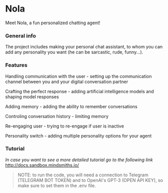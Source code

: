 # Nola

Meet Nola, a fun personalized chatting agent!

### General info

The project includes making your personal chat assistant, to whom you can add any personality you want (he can be sarcastic, rude, funny...).

### Features
Handling communication with the user - setting up the communication channel between you and your digital conversation partner 

Crafting the perfect response - adding artificial intelligence models and shaping model responses

Adding memory - adding the ability to remember conversations

Controling conversation history - limiting memory

Re-engaging user - trying to re-engage if user is inactive

Personality switch - adding multiple personality options for your agent

### Tutorial

*In case you want to see a more detailed tutorial go to the following link*
http://docs.sandbox.mindsmiths.io/

> NOTE: to run the code, you will need a connection to Telegram (TELEGRAM BOT TOKEN) and to OpenAI's GPT-3 (OPEN API KEY), so make sure to set them in the .env file.
